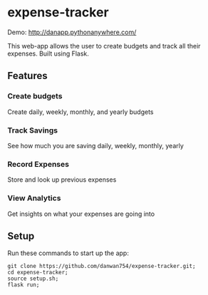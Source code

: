 # expense-tracker

Demo:
http://danapp.pythonanywhere.com/

This web-app allows the user to create budgets and track all their expenses.
Built using Flask.


## Features
### Create budgets
Create daily, weekly, monthly, and yearly budgets

### Track Savings
See how much you are saving daily, weekly, monthly, yearly

### Record Expenses
Store and look up previous expenses

### View Analytics
Get insights on what your expenses are going into


## Setup

Run these commands to start up the app:

```
git clone https://github.com/danwan754/expense-tracker.git;
cd expense-tracker;
source setup.sh;
flask run;
```
